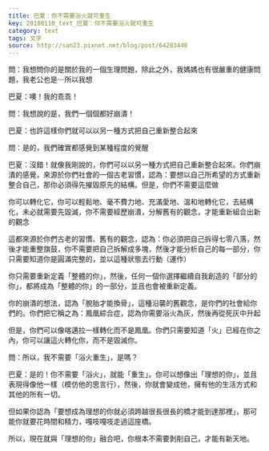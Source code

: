 ```yaml
---
title: 巴夏：你不需要浴火就可重生
key: 20180110_text_巴夏：你不需要浴火就可重生
category: text
tags: 文字
source: http://san23.pixnet.net/blog/post/64283440
---
```


問：我想問你的是關於我的一個生理問題，除此之外，我媽媽也有很嚴重的健康問題，我老公也是⋯所以我想

巴夏：噢！我的乖乖！

問：我想說的是，我們一個個都好崩潰！

巴夏：也許這樣你們就可以以另一種方式把自己重新整合起來

問：是的，我們確實都感覺到某種程度的覺醒

巴夏：沒錯！就像我剛說的，你們可以以另一種方式把自己重新整合起來。你們崩潰的感覺，來源於你們社會的一個古老習慣，認為：要想以自己所希望的方式重新整合自己，那你必須得先摧毀原先的結構。但是，你們不需要這麼做

你可以轉化它，你可以輕鬆地、毫不費力地、充滿愛地、溫和地轉化它，去結構化，未必就需要先毀滅，你不需要經歷崩潰，分解舊有的觀念，才能重新組合出新的觀念

這都來源於你們古老的習慣、舊有的觀念，認為：你必須把自己拆得七零八落，然後才能重整旗鼓，你不需要把自己拆解成多塊，然後才能分析自己的每一部分，你只需要知道你是圓滿完整的，並以這種狀態去行動（運作）

你只需要重新定義「整體的你」，然後，任何一個你選擇繼續自我創造的「部分的你」，都將成為「整體的你」的一部分，並且也會被重新定義。

你的崩潰的想法，認為「脫胎才能換骨」，這種沿襲的舊觀念，是你們的社會給你們的。你們把它稱之為：鳳凰綜合症，認為你需要浴火為灰，然後再從死灰中升起

但是，你們可以像喀邁拉一樣轉化而不是鳳凰。你們只需要知道「火」已經在你之內，你可以讓這火轉化你，而不是毀滅你。

問：所以，我不需要「浴火重生」，是嗎？

巴夏：是的！你不需要「浴火」，就能「重生」。你可以想像出「理想的你」，並且表現得像他一樣（模仿他的思言行），然後，你就會變成他，擁有他的生活方式和其他的所有一切。

但如果你認為「要想成為理想的你就必須跨越很長很長的橋才能到達那裡」，那可能你就要花時間和精力，嘎吱嘎吱走過這座橋。

所以，現在就與「理想的你」融合吧，你根本不需要剝削自己，才能有新天地。

